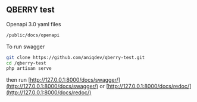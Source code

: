 ## QBERRY test

Openapi 3.0 yaml files
```sh
/public/docs/openapi
```

To run swagger
```sh
git clone https://github.com/aniqdev/qberry-test.git
cd /qberry-test
php artisan serve
```
then run [http://127.0.0.1:8000/docs/swagger/](http://127.0.0.1:8000/docs/swagger/)
	or [http://127.0.0.1:8000/docs/redoc/](http://127.0.0.1:8000/docs/redoc/)